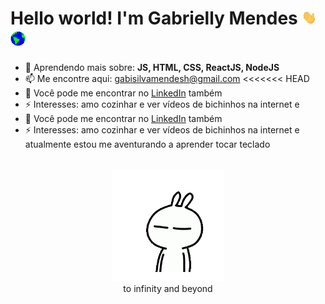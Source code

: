 <h1>
  Hello world! I'm Gabrielly Mendes
     <img src="assets/Hi.gif" width="24px" />
   <img src="assets/Earth.gif" width="24px" />
</h1>

- 🌱 Aprendendo mais sobre: **JS, HTML, CSS, ReactJS, NodeJS**
- 📫 Me encontre aqui: gabisilvamendesh@gmail.com
<<<<<<< HEAD
- 💼 Você pode me encontrar no <a href="https://www.linkedin.com/in/gabriellymendes/" target="_blank">LinkedIn</a> também
- ⚡ Interesses: amo cozinhar e ver vídeos de bichinhos na internet e
- 💼 Você pode me encontrar no <a href="https://www.linkedin.com/in/gabriellymendes/">LinkedIn</a> também
- ⚡ Interesses: amo cozinhar e ver vídeos de bichinhos na internet e<br/>
  atualmente estou me aventurando a aprender tocar teclado

<br/>

  <div align="center">
  <img src="assets/enthusiast.gif" width="180px" /><div>
to infinity and beyond
